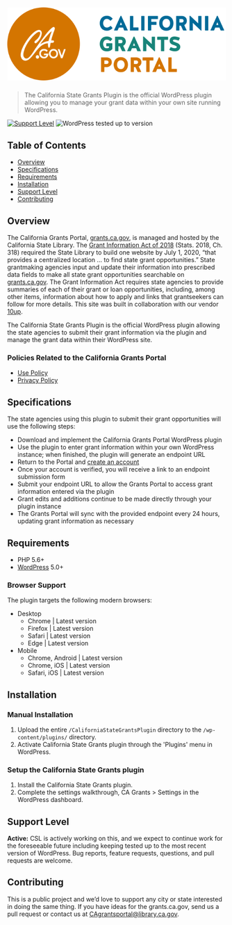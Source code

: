 # ![California State Grants Portal](assets/images/csl-logo-header.png "California State Grants Portal")

> The California State Grants Plugin is the official WordPress plugin allowing you to manage your grant data within your own site running WordPress.

[![Support Level](https://img.shields.io/badge/support-active-green.svg)](#support-level) ![WordPress tested up to version](https://img.shields.io/badge/WordPress-v5.6.1%20tested-success.svg)

## Table of Contents
* [Overview](#overview)
* [Specifications](#specifications)
* [Requirements](#requirements)
* [Installation](#installation)
* [Support Level](#support-level)
* [Contributing](#contributing)

## Overview

The California Grants Portal, [grants.ca.gov](https://www.grants.ca.gov/), is managed and hosted by the California State Library. The [Grant Information Act of 2018](http://leginfo.legislature.ca.gov/faces/billNavClient.xhtml?bill_id=201720180AB2252) (Stats. 2018, Ch. 318) required the State Library to build one website by July 1, 2020, “that provides a centralized location … to find state grant opportunities.” State grantmaking agencies input and update their information into prescribed data fields to make all state grant opportunities searchable on [grants.ca.gov](https://www.grants.ca.gov/). The Grant Information Act requires state agencies to provide summaries of each of their grant or loan opportunities, including, among other items, information about how to apply and links that grantseekers can follow for more details. This site was built in collaboration with our vendor [10up](https://10up.com/).

The California State Grants Plugin is the official WordPress plugin allowing the state agencies to submit their grant information via the plugin and manage the grant data within their WordPress site.

### Policies Related to the California Grants Portal

* [Use Policy](https://www.grants.ca.gov/use-policy/)
* [Privacy Policy](https://www.grants.ca.gov/privacy-policy/)

## Specifications

The state agencies using this plugin to submit their grant opportunities will use the following steps:

* Download and implement the California Grants Portal WordPress plugin
* Use the plugin to enter grant information within your own WordPress instance; when finished, the plugin will generate an endpoint URL
* Return to the Portal and [create an account](https://www.grants.ca.gov/wp-login.php?action=register)
* Once your account is verified, you will receive a link to an endpoint submission form
* Submit your endpoint URL to allow the Grants Portal to access grant information entered via the plugin
* Grant edits and additions continue to be made directly through your plugin instance
* The Grants Portal will sync with the provided endpoint every 24 hours, updating grant information as necessary

## Requirements

- PHP 5.6+
- [WordPress](http://wordpress.org) 5.0+

### Browser Support

The plugin targets the following modern browsers:

* Desktop
    * Chrome | Latest version
    * Firefox | Latest version
    * Safari | Latest version
    * Edge | Latest version
* Mobile
    * Chrome, Android | Latest version
    * Chrome, iOS | Latest version
    * Safari, iOS | Latest version

## Installation

### Manual Installation

1. Upload the entire `/CaliforniaStateGrantsPlugin` directory to the `/wp-content/plugins/` directory.
2. Activate California State Grants plugin through the 'Plugins' menu in WordPress.

### Setup the California State Grants plugin

1. Install the California State Grants plugin.
2. Complete the settings walkthrough, CA Grants > Settings in the WordPress dashboard.

## Support Level

**Active:** CSL is actively working on this, and we expect to continue work for the foreseeable future including keeping tested up to the most recent version of WordPress. Bug reports, feature requests, questions, and pull requests are welcome.

## Contributing

This is a public project and we’d love to support any city or state interested in doing the same thing. If you have ideas for the grants.ca.gov, send us a pull request or contact us at <a href="mailto:CAgrantsportal@library.ca.gov">CAgrantsportal@library.ca.gov</a>.
